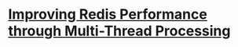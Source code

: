 # [Improving Redis Performance through Multi-Thread Processing](https://www.alibabacloud.com/blog/improving-redis-performance-through-multi-thread-processing_594150)